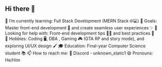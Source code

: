 ## Hi there 👋

🌱 I’m currently learning: Full Stack Development (MERN Stack 🌐💻)
🎯 Goals: Master front-end development 🎨 and create seamless user experiences ✨
🤔 Looking for help with: Front-end development tips 🧠💡 and best practices 🚀
🌟 Hobbies: Coding 🖥️, DBA , Gaming 🎮 (GTA RP and story mode), and exploring UI/UX design 🖌️
🎓 Education: Final-year Computer Science student 📚
📫 How to reach me: 📣 Discord - unknown_static1
😄 Pronouns: He/Him

